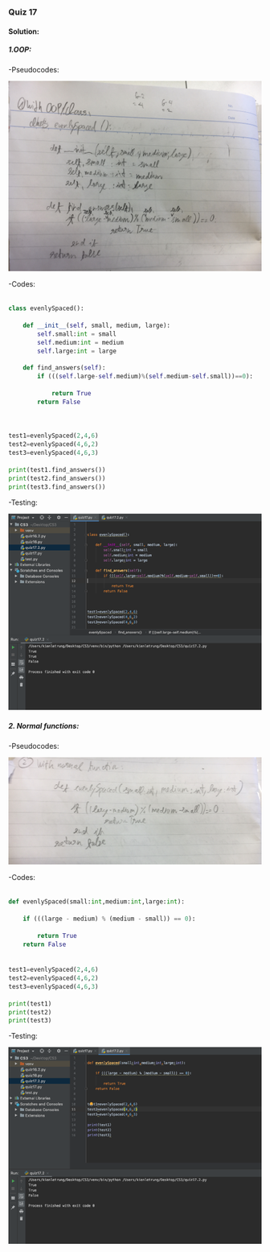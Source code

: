 ### Quiz 17


#### Solution:


##### 1.OOP:

-Pseudocodes:

![](https://github.com/BrightChanges/Unit-3/blob/main/IMG_4767.jpg)

-Codes:
```.py

class evenlySpaced():

    def __init__(self, small, medium, large):
        self.small:int = small
        self.medium:int = medium
        self.large:int = large

    def find_answers(self):
        if (((self.large-self.medium)%(self.medium-self.small))==0):

            return True
        return False



test1=evenlySpaced(2,4,6)
test2=evenlySpaced(4,6,2)
test3=evenlySpaced(4,6,3)

print(test1.find_answers())
print(test2.find_answers())
print(test3.find_answers())

```

-Testing:

![](https://github.com/BrightChanges/Unit-3/blob/main/Screen%20Shot%200003-02-16%20at%2012.15.05%20PM.png)

##### 2. Normal functions:
-Pseudocodes:

![](https://github.com/BrightChanges/Unit-3/blob/main/IMG_4768.jpg)

-Codes:
```.py

def evenlySpaced(small:int,medium:int,large:int):

    if (((large - medium) % (medium - small)) == 0):

        return True
    return False


test1=evenlySpaced(2,4,6)
test2=evenlySpaced(4,6,2)
test3=evenlySpaced(4,6,3)

print(test1)
print(test2)
print(test3)

```

-Testing:

![](https://github.com/BrightChanges/Unit-3/blob/main/Screen%20Shot%200003-02-16%20at%2012.15.09%20PM.png)
